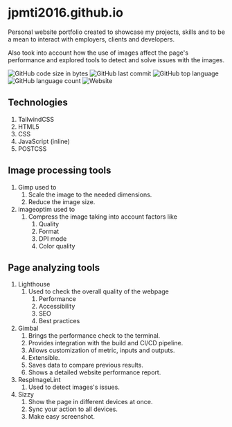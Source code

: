 # jpmti2016.github.io

Personal website portfolio created to showcase my projects, skills and to be a mean to interact with employers, clients and developers.

Also took into account how the use of images affect the page's performance and explored tools to detect and solve issues with the images.

![GitHub code size in bytes](https://img.shields.io/github/languages/code-size/jpmti2016/jpmti2016.github.io)
![GitHub last commit](https://img.shields.io/github/last-commit/jpmti2016/jpmti2016.github.io)
![GitHub top language](https://img.shields.io/github/languages/top/jpmti2016/jpmti2016.github.io)
![GitHub language count](https://img.shields.io/github/languages/count/jpmti2016/jpmti2016.github.io)
![Website](https://img.shields.io/website?url=https%3A%2F%2Fjpmti2016.github.io%2F)

## Technologies

1. TailwindCSS
2. HTML5
3. CSS
4. JavaScript (inline)
5. POSTCSS

## Image processing tools

1. Gimp used to
   1. Scale the image to the needed dimensions.
   2. Reduce the image size.
2. imageoptim used to
   1. Compress the image taking into account factors like
      1. Quality
      2. Format
      3. DPI mode
      4. Color quality

## Page analyzing tools

1. Lighthouse
   1. Used to check the overall quality of the webpage
      1. Performance
      2. Accessibility
      3. SEO
      4. Best practices
2. Gimbal
   1. Brings the performance check to the terminal.
   2. Provides integration with the build and CI/CD pipeline.
   3. Allows customization of metric, inputs and outputs.
   4. Extensible.
   5. Saves data to compare previous results.
   6. Shows a detailed website performance report.
3. RespImageLint
   1. Used to detect images's issues.
4. Sizzy
   1. Show the page in different devices at once.
   2. Sync your action to all devices.
   3. Make easy screenshot.
